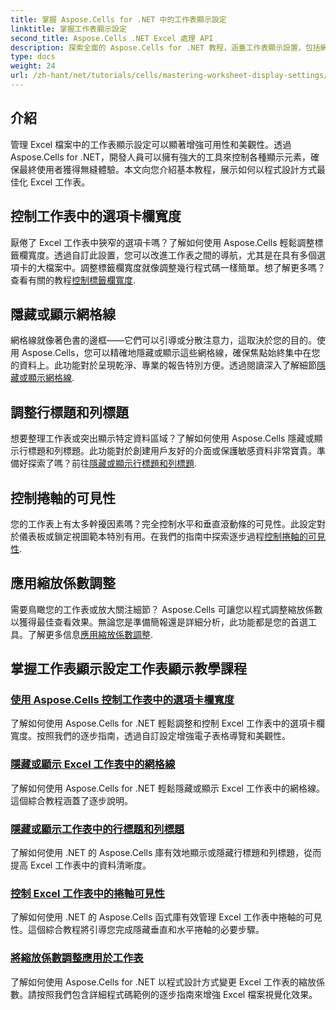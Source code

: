 ```yaml
---
title: 掌握 Aspose.Cells for .NET 中的工作表顯示設定
linktitle: 掌握工作表顯示設定
second_title: Aspose.Cells .NET Excel 處理 API
description: 探索全面的 Aspose.Cells for .NET 教程，涵蓋工作表顯示設置，包括網格線、標題、捲軸、選項卡欄寬度和縮放調整。
type: docs
weight: 24
url: /zh-hant/net/tutorials/cells/mastering-worksheet-display-settings/
---
```

## 介紹

管理 Excel 檔案中的工作表顯示設定可以顯著增強可用性和美觀性。透過 Aspose.Cells for .NET，開發人員可以擁有強大的工具來控制各種顯示元素，確保最終使用者獲得無縫體驗。本文向您介紹基本教程，展示如何以程式設計方式最佳化 Excel 工作表。  

## 控制工作表中的選項卡欄寬度  
厭倦了 Excel 工作表中狹窄的選項卡嗎？了解如何使用 Aspose.Cells 輕鬆調整標籤欄寬度。透過自訂此設置，您可以改進工作表之間的導航，尤其是在具有多個選項卡的大檔案中。調整標籤欄寬度就像調整幾行程式碼一樣簡單。想了解更多嗎？查看有關的教程[控制標籤欄寬度](./controlling-tab-bar-width/).  

## 隱藏或顯示網格線  
網格線就像著色書的邊框——它們可以引導或分散注意力，這取決於您的目的。使用 Aspose.Cells，您可以精確地隱藏或顯示這些網格線，確保焦點始終集中在您的資料上。此功能對於呈現乾淨、專業的報告特別方便。透過閱讀深入了解細節[隱藏或顯示網格線](./hide-display-gridlines/).  

## 調整行標題和列標題  
想要整理工作表或突出顯示特定資料區域？了解如何使用 Aspose.Cells 隱藏或顯示行標題和列標題。此功能對於創建用戶友好的介面或保護敏感資料非常寶貴。準備好探索了嗎？前往[隱藏或顯示行標題和列標題](./hide-display-row-column-headers/).  

## 控制捲軸的可見性  
您的工作表上有太多幹擾因素嗎？完全控制水平和垂直滾動條的可見性。此設定對於儀表板或鎖定視圖範本特別有用。在我們的指南中探索逐步過程[控制捲軸的可見性](./controlling-scroll-bar-visibility/).  

## 應用縮放係數調整  
需要鳥瞰您的工作表或放大關注細節？ Aspose.Cells 可讓您以程式調整縮放係數以獲得最佳查看效果。無論您是準備簡報還是詳細分析，此功能都是您的首選工具。了解更多信息[應用縮放係數調整](./apply-zoom-factor-adjustments/).  

## 掌握工作表顯示設定工作表顯示教學課程
### [使用 Aspose.Cells 控制工作表中的選項卡欄寬度](./controlling-tab-bar-width/)
了解如何使用 Aspose.Cells for .NET 輕鬆調整和控制 Excel 工作表中的選項卡欄寬度。按照我們的逐步指南，透過自訂設定增強電子表格導覽和美觀性。
### [隱藏或顯示 Excel 工作表中的網格線](./hide-display-gridlines/)
了解如何使用 Aspose.Cells for .NET 輕鬆隱藏或顯示 Excel 工作表中的網格線。這個綜合教程涵蓋了逐步說明。
### [隱藏或顯示工作表中的行標題和列標題](./hide-display-row-column-headers/)
了解如何使用 .NET 的 Aspose.Cells 庫有效地顯示或隱藏行標題和列標題，從而提高 Excel 工作表中的資料清晰度。
### [控制 Excel 工作表中的捲軸可見性](./controlling-scroll-bar-visibility/)
了解如何使用 .NET 的 Aspose.Cells 函式庫有效管理 Excel 工作表中捲軸的可見性。這個綜合教程將引導您完成隱藏垂直和水平捲軸的必要步驟。
### [將縮放係數調整應用於工作表](./apply-zoom-factor-adjustments/)
了解如何使用 Aspose.Cells for .NET 以程式設計方式變更 Excel 工作表的縮放係數。請按照我們包含詳細程式碼範例的逐步指南來增強 Excel 檔案視覺化效果。